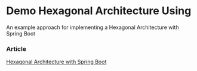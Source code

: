 # Demo Hexagonal Architecture Using
An example approach for implementing a Hexagonal Architecture with Spring Boot

### Article
[Hexagonal Architecture with Spring Boot](https://rbailen.medium.com/hexagonal-architecture-with-spring-boot-74e93030eba3)
